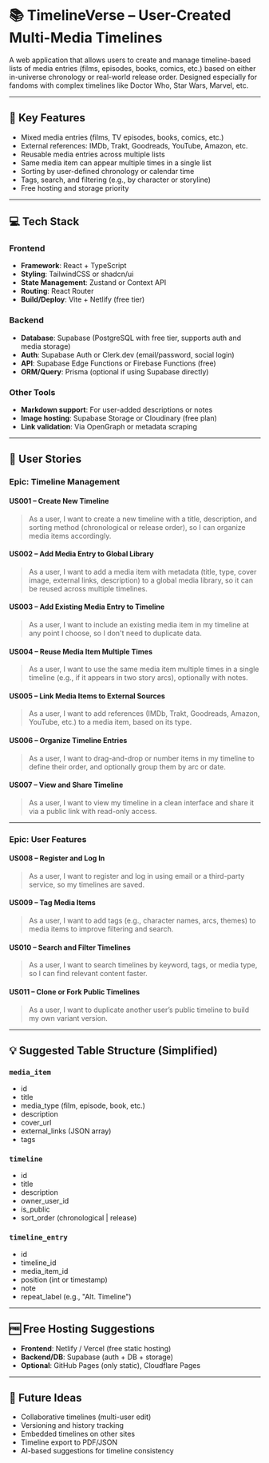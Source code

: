# 📚 TimelineVerse – User-Created Multi-Media Timelines

A web application that allows users to create and manage timeline-based lists of media entries (films, episodes, books, comics, etc.) based on either in-universe chronology or real-world release order. Designed especially for fandoms with complex timelines like Doctor Who, Star Wars, Marvel, etc.

---

## 🧩 Key Features

- Mixed media entries (films, TV episodes, books, comics, etc.)
- External references: IMDb, Trakt, Goodreads, YouTube, Amazon, etc.
- Reusable media entries across multiple lists
- Same media item can appear multiple times in a single list
- Sorting by user-defined chronology or calendar time
- Tags, search, and filtering (e.g., by character or storyline)
- Free hosting and storage priority

---

## 💻 Tech Stack

### Frontend
- **Framework**: React + TypeScript
- **Styling**: TailwindCSS or shadcn/ui
- **State Management**: Zustand or Context API
- **Routing**: React Router
- **Build/Deploy**: Vite + Netlify (free tier)

### Backend
- **Database**: Supabase (PostgreSQL with free tier, supports auth and media storage)
- **Auth**: Supabase Auth or Clerk.dev (email/password, social login)
- **API**: Supabase Edge Functions or Firebase Functions (free)
- **ORM/Query**: Prisma (optional if using Supabase directly)

### Other Tools
- **Markdown support**: For user-added descriptions or notes
- **Image hosting**: Supabase Storage or Cloudinary (free plan)
- **Link validation**: Via OpenGraph or metadata scraping

---

## 🧪 User Stories

### Epic: Timeline Management

#### US001 – Create New Timeline
> As a user, I want to create a new timeline with a title, description, and sorting method (chronological or release order), so I can organize media items accordingly.

#### US002 – Add Media Entry to Global Library
> As a user, I want to add a media item with metadata (title, type, cover image, external links, description) to a global media library, so it can be reused across multiple timelines.

#### US003 – Add Existing Media Entry to Timeline
> As a user, I want to include an existing media item in my timeline at any point I choose, so I don't need to duplicate data.

#### US004 – Reuse Media Item Multiple Times
> As a user, I want to use the same media item multiple times in a single timeline (e.g., if it appears in two story arcs), optionally with notes.

#### US005 – Link Media Items to External Sources
> As a user, I want to add references (IMDb, Trakt, Goodreads, Amazon, YouTube, etc.) to a media item, based on its type.

#### US006 – Organize Timeline Entries
> As a user, I want to drag-and-drop or number items in my timeline to define their order, and optionally group them by arc or date.

#### US007 – View and Share Timeline
> As a user, I want to view my timeline in a clean interface and share it via a public link with read-only access.

---

### Epic: User Features

#### US008 – Register and Log In
> As a user, I want to register and log in using email or a third-party service, so my timelines are saved.

#### US009 – Tag Media Items
> As a user, I want to add tags (e.g., character names, arcs, themes) to media items to improve filtering and search.

#### US010 – Search and Filter Timelines
> As a user, I want to search timelines by keyword, tags, or media type, so I can find relevant content faster.

#### US011 – Clone or Fork Public Timelines
> As a user, I want to duplicate another user’s public timeline to build my own variant version.

---

## 💡 Suggested Table Structure (Simplified)

### `media_item`
- id
- title
- media_type (film, episode, book, etc.)
- description
- cover_url
- external_links (JSON array)
- tags

### `timeline`
- id
- title
- description
- owner_user_id
- is_public
- sort_order (chronological | release)

### `timeline_entry`
- id
- timeline_id
- media_item_id
- position (int or timestamp)
- note
- repeat_label (e.g., "Alt. Timeline")

---

## 🆓 Free Hosting Suggestions

- **Frontend**: Netlify / Vercel (free static hosting)
- **Backend/DB**: Supabase (auth + DB + storage)
- **Optional**: GitHub Pages (only static), Cloudflare Pages

---

## 🚀 Future Ideas

- Collaborative timelines (multi-user edit)
- Versioning and history tracking
- Embedded timelines on other sites
- Timeline export to PDF/JSON
- AI-based suggestions for timeline consistency
